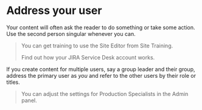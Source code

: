 Address your user
=================

Your content will often ask the reader to do something or take some action.
Use the second person singular whenever you can.

> You can get training to use the Site Editor from Site Training.
>
> Find out how your JIRA Service Desk account works.

If you create content for multiple users, say a group leader and their
group, address the primary user as *you* and refer to the other users by
their role or titles.

> You can adjust the settings for Production Specialists in the Admin
> panel.
